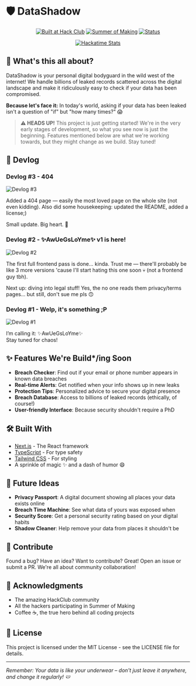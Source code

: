# 🛡️ DataShadow

<div align="center">
  
[![Built at Hack Club](https://img.shields.io/badge/Built%20at-Hack%20Club-fa0f00?style=for-the-badge)](https://hackclub.com/)
[![Summer of Making](https://img.shields.io/badge/Summer%20of%20Making-2025-blue?style=for-the-badge)](https://summer.hackclub.com)
[![Status](https://img.shields.io/badge/Status-Work%20In%20Progress-yellow?style=for-the-badge)]()

<a href="https://github-readme-stats.hackclub.dev/api/wakatime?username=4782&api_domain=hackatime.hackclub.com&theme=radical&custom_title=Hackatime+Stats&layout=compact">
  <img src="https://github-readme-stats.hackclub.dev/api/wakatime?username=4782&api_domain=hackatime.hackclub.com&theme=radical&custom_title=Hackatime+Stats&layout=compact" alt="Hackatime Stats" />
</a>

</div>

## 👀 What's this all about?

DataShadow is your personal digital bodyguard in the wild west of the internet! We handle billions of leaked records scattered across the digital landscape and make it ridiculously easy to check if your data has been compromised.

**Because let's face it:** In today's world, asking if your data has been leaked isn't a question of "if" but "how many times?" 😱

> **⚠️ HEADS UP!** This project is just getting started! We're in the very early stages of development, so what you see now is just the beginning. Features mentioned below are what we're working towards, but they might change as we build. Stay tuned!

## 📓 Devlog
### Devlog #3 - 404
![Devlog #3](https://journey.90e2da927f7b2f6c30f10f86d1b5e679.r2.cloudflarestorage.com/ykhr9e6ntq1ophcrqkt790thqkt1?response-content-disposition=inline%3B%20filename%3D%22devlog%233.png%22%3B%20filename%2A%3DUTF-8%27%27devlog%233.png&response-content-type=image%2Fpng&X-Amz-Algorithm=AWS4-HMAC-SHA256&X-Amz-Credential=14147de7f716b4f968218760dfed0809%2F20250618%2Fauto%2Fs3%2Faws4_request&X-Amz-Date=20250618T140012Z&X-Amz-Expires=300&X-Amz-SignedHeaders=host&X-Amz-Signature=a4e0994778221da86357b05751a4afb79bd1cc4841b40d1ea480e2ace1c3ffa7)

Added a 404 page — easily the most loved page on the whole site (not even kidding).
Also did some housekeeping: updated the README, added a license;)

Small update. Big heart. 💖

### Devlog #2 - ✨AwUeGsLoYme✨ v1 is here!
![Devlog #2](https://journey.90e2da927f7b2f6c30f10f86d1b5e679.r2.cloudflarestorage.com/z2uv6io8wuyilhxgn7gzd9ie5e5w?response-content-disposition=inline%3B%20filename%3D%22devlog%232.png%22%3B%20filename%2A%3DUTF-8%27%27devlog%232.png&response-content-type=image%2Fpng&X-Amz-Algorithm=AWS4-HMAC-SHA256&X-Amz-Credential=14147de7f716b4f968218760dfed0809%2F20250618%2Fauto%2Fs3%2Faws4_request&X-Amz-Date=20250618T132226Z&X-Amz-Expires=300&X-Amz-SignedHeaders=host&X-Amz-Signature=fdc9d0969a6d134b4064e89d25ea4b775c1fca62209849eb481c09825bfe4026)

The first full frontend pass is done... kinda. Trust me — there'll probably be like 3 more versions 'cause I'll start hating this one soon 💀 (not a frontend guy tbh).

Next up: diving into legal stuff! Yes, the no one reads them privacy/terms pages... but still, don't sue me pls 🙃

### Devlog #1 - Welp, it's something ;P
![Devlog #1](https://journey.90e2da927f7b2f6c30f10f86d1b5e679.r2.cloudflarestorage.com/cgvotn7dpdgonk31bhxq3bbc9y2b?response-content-disposition=inline%3B%20filename%3D%22devlog%231.png%22%3B%20filename%2A%3DUTF-8%27%27devlog%231.png&response-content-type=image%2Fpng&X-Amz-Algorithm=AWS4-HMAC-SHA256&X-Amz-Credential=14147de7f716b4f968218760dfed0809%2F20250618%2Fauto%2Fs3%2Faws4_request&X-Amz-Date=20250618T132814Z&X-Amz-Expires=300&X-Amz-SignedHeaders=host&X-Amz-Signature=bf4ecf937fee723c18dad4fbbacf021cf216d9a7f9b2db1574a2119b7a42049a)

I’m calling it: ✨AwUeGsLoYme✨ <br>
Stay tuned for chaos!

##

## ✨ Features We're Build*/ing Soon

- **Breach Checker**: Find out if your email or phone number appears in known data breaches
- **Real-time Alerts**: Get notified when your info shows up in new leaks
- **Protection Tips**: Personalized advice to secure your digital presence
- **Breach Database**: Access to billions of leaked records (ethically, of course!)
- **User-friendly Interface**: Because security shouldn't require a PhD

## 🛠️ Built With

- [Next.js](https://nextjs.org/) - The React framework
- [TypeScript](https://www.typescriptlang.org/) - For type safety
- [Tailwind CSS](https://tailwindcss.com/) - For styling
- A sprinkle of magic ✨ and a dash of humor 😄

## 🔮 Future Ideas

- **Privacy Passport**: A digital document showing all places your data exists online
- **Breach Time Machine**: See what data of yours was exposed when
- **Security Score**: Get a personal security rating based on your digital habits
- **Shadow Cleaner**: Help remove your data from places it shouldn't be

## 🤝 Contribute

Found a bug? Have an idea? Want to contribute? Great! Open an issue or submit a PR. We're all about community collaboration!

## 🙏 Acknowledgments

- The amazing HackClub community
- All the hackers participating in Summer of Making
- Coffee ☕, the true hero behind all coding projects

## 📝 License

This project is licensed under the MIT License - see the LICENSE file for details.

---

*Remember: Your data is like your underwear – don't just leave it anywhere, and change it regularly! 🩲*
